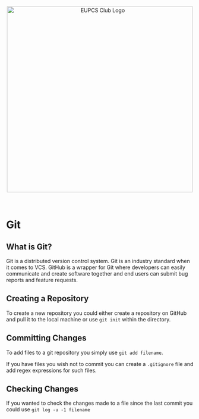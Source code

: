

<br>
<p align="center">
  <img src="https://user-images.githubusercontent.com/23706925/48293363-add70f00-e44c-11e8-922b-0c77af21bd72.png" alt="EUPCS Club Logo" width="500" height="500">
</p>
<br>

# Git

## What is Git?

Git is a distributed version control system. Git is an industry standard when it
comes to VCS. GitHub is a wrapper for Git where developers can easily
communicate and create software together and end users can submit bug reports
and feature requests.

## Creating a Repository

To create a new repository you could either create a repository on GitHub and
pull it to the local machine or use `git init` within the directory.

## Committing Changes

To add files to a git repository you simply use `git add filename`. 

If you have files you wish not to commit you can create a `.gitignore`
file and add regex expressions for such files.

## Checking Changes

If you wanted to check the changes made to a file since the last commit you
could use `git log -u -1 filename`
